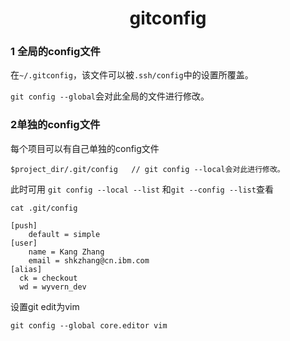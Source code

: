 <h1 align="center">gitconfig</h1>


### 1 全局的config文件

在`~/.gitconfig`，该文件可以被`.ssh/config`中的设置所覆盖。

`git config --global`会对此全局的文件进行修改。



### 2单独的config文件

每个项目可以有自己单独的config文件

```shell
$project_dir/.git/config   // git config --local会对此进行修改。
```



此时可用 `git config --local --list` 和`git --config --list`查看



`cat .git/config `

```shell
[push]
	default = simple
[user]
	name = Kang Zhang
	email = shkzhang@cn.ibm.com
[alias]
  ck = checkout
  wd = wyvern_dev
```







设置git edit为vim

```shell
git config --global core.editor vim
```









